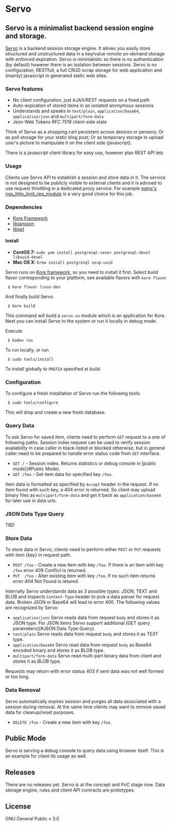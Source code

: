 # Servo

## Servo is a minimalist backend session engine and storage.

[Servo](http://www.endlessinsomnia.com/projects/servo) is a backend session storage engine. It allows you easily store structured and unstructured data in a key/value remote on-demand storage with enforced expiration. Servo is minimalistic so there is no authentication (by default) however there is an isolation between sessions. Servo is no configuration, RESTfull, a full CRUD scrap storage for web application and (mainly) javascript in generated static web sites.

### Servo features

- No client configuration, just AJAX/REST requests on a fixed path
- Auto-expiration of stored items in an isolated anonymous sessions
- Understands and speaks in `text/plain`, `application/base64`, `application/json` and `multipart/form-data`
- Json Web Tokens RFC 7519 client-side state

Think of Servo as a shopping cart persistent across devices or persons;
Or as poll storage for your static blog post; 
Or as temporary storage to upload user's picture to manipulate it on the client side (javascript).

There is a javascript client library for easy use, however plan REST API lets

### Usage

Clients use Servo API to establish a session and store data in it. The service is not designed to be publicly visible to external clients and it is advised to use request throttling in a dedicated proxy service. For example [nginx's ngx_http_limit_req_module](http://nginx.org/en/docs/http/ngx_http_limit_req_module.html) is a very good choice for this job.


### Dependencies 

* [Kore Framework](https://kore.io)
* [libjansson](http://www.digip.org/jansson/)
* [libjwt](https://github.com/benmcollins/libjwt)


#### Install 

* __CentOS 7:__ `sudo yum install postgresql-sever postgresql-devel libuuid-devel`
* __Mac OS X:__ `brew install postgresql ossp-uuid`


Servo runs on [Kore framework](https://kore.io/), so you need to install it first.
Select build flavor corresponding to your platform, see available flavors with `kore flavor`

     $ kore flavor linux-dev

And finally build Servo.

     $ kore build

This command will build a `servo.so` module which is an application for Kore. Next you can install Servo to the system or run it locally in debug mode. 

Execute

     $ kodev run

To run locally, or run

     $ sudo tools/install

To install globally to `PREFIX` specified at build.

### Configuration

To configure a fresh installation of Servo run the following tools:

     $ sudo tools/configure

This will drop and create a new fresh database.

### Query Data

To ask Servo for saved item, clients need to perform `GET` request to a one of following paths. Session index request can be used to verify session availability in case caller in black-listed or blocked otherwise, but in general caller need to be prepared to handle error status code from `GET` interface.

- `GET /` - Session index. Returns statistics or debug console in [public mode](#Public Mode).
- `GET /foo` - Get item data for specified key `/foo`.

Item data is formatted as specified by `Accept` header in the request. If no item found with such key, a 404 error is returned. So client may upload binary files as `multipart/form-data` and get it back as `application/base64` for later use in data urls.

### JSON Data Type Query

TBD

### Store Data

To store data in Servo, clients need to perform either `POST` or `PUT` requests with item {key} in request path.

- `POST /foo` - Create a new item with key `/foo`. If there is an item with key `/foo` error 409 Conflict is returned.
- `PUT  /foo` - Alter existing item with key `/foo`. If no such item returns error 404 Not Found is retured.

Internally Servo understands data as 3 possible types: JSON, TEXT and BLOB and inspects `Content-Type` header to pick a data parser for request data. Broken JSON or Base64 will lead to error 400.
The following values are recognized by Servo:

- `application/json` Servo reads data from request `body` and stores it as JSON type. 
  For JSON items Servo support additional [GET query parameters](#JSON Data Type Query).
- `text/plain` Servo reads data from request `body` and stores it as TEXT type. 
- `application/base64` Servo read data from request `body` as Base64 encoded binary and stores it as BLOB type.
- `multipart/form-data` Servo read multi-part binary data from client and stores it as BLOB type.

Requests may return with error status 403 if sent data was not well formed or too long. 

### Data Removal

Servo automatically expires session and purges all data associated with a session during removal. At the same time clients
may want to remove saved data for cleanup/reset purposes.

- `DELETE /foo` - Create a new item with key `/foo`. 

## Public Mode

Servo is serving a debug console to query data using browser itself. This is an example for client lib usage as well.

## Releases

There are no releases yet. Servo is at the concept and PoC stage now.
Data storage engine, rules and client API contracts are prototypes. 

## License
GNU General Public v 3.0
